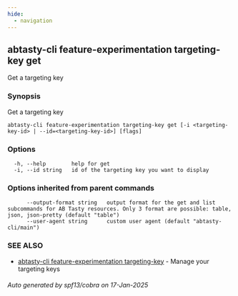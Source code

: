 ```yaml
---
hide:
  - navigation
---
```

## abtasty-cli feature-experimentation targeting-key get

Get a targeting key

### Synopsis

Get a targeting key

```
abtasty-cli feature-experimentation targeting-key get [-i <targeting-key-id> | --id=<targeting-key-id>] [flags]
```

### Options

```
  -h, --help        help for get
  -i, --id string   id of the targeting key you want to display
```

### Options inherited from parent commands

```
      --output-format string   output format for the get and list subcommands for AB Tasty resources. Only 3 format are possible: table, json, json-pretty (default "table")
      --user-agent string      custom user agent (default "abtasty-cli/main")
```

### SEE ALSO

* [abtasty-cli feature-experimentation targeting-key](abtasty-cli_feature-experimentation_targeting-key.md)	 - Manage your targeting keys

###### Auto generated by spf13/cobra on 17-Jan-2025
